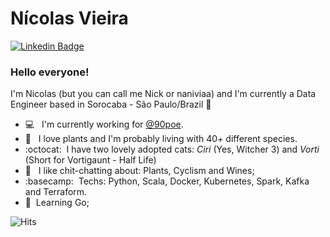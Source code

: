 <!--
**nickrvieira/nickrvieira** is a ✨ _special_ ✨ repository because its `README.md` (this file) appears on your GitHub profile.

Here are some ideas to get you started:

- 🔭 I’m currently working on ...
- 🌱 I’m currently learning ...
- 👯 I’m looking to collaborate on ...
- 🤔 I’m looking for help with ...
- 💬 Ask me about ...
- 📫 How to reach me: ...
- 😄 Pronouns: ...
- ⚡ Fun fact: ...
-->

# Nícolas Vieira
[![Linkedin Badge](https://img.shields.io/badge/-nicolasrvieira-blue?style=flat-square&logo=Linkedin&logoColor=white&link=https://www.linkedin.com/in/nicolasrvieira//)](https://www.linkedin.com/in/nicolasrvieira/)

### Hello everyone! 

I'm Nicolas (but you can call me Nick or naniviaa) and I'm currently a Data Engineer based in Sorocaba - São Paulo/Brazil 🌆

- 💻 &nbsp; I'm currently working for [@90poe](https://github.com/90poe).
- 🌴 &nbsp; I love plants and I'm probably living with 40+ different species.
- :octocat:&nbsp; I have two lovely adopted cats: _Ciri_ (Yes, Witcher 3) and _Vorti_ (Short for Vortigaunt - Half Life)
- 💬 &nbsp; I like chit-chatting about: Plants, Cyclism and Wines;
- :basecamp:&nbsp; Techs: Python, Scala, Docker, Kubernetes, Spark, Kafka and Terraform.
- 🧮&nbsp; Learning Go;

![Hits](https://hits.seeyoufarm.com/api/count/incr/badge.svg?url=https%3A%2F%2Fgithub.com%2Fnickrvieira&count_bg=%23FF9900&title_bg=%23969292&icon=inkscape.svg&icon_color=%231B5BC4&title=views&edge_flat=false)
